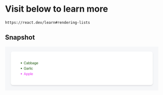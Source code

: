 # Visit below to learn more

    https://react.dev/learn#rendering-lists

## Snapshot

![rendering lists](public/rendering-lists.png)
